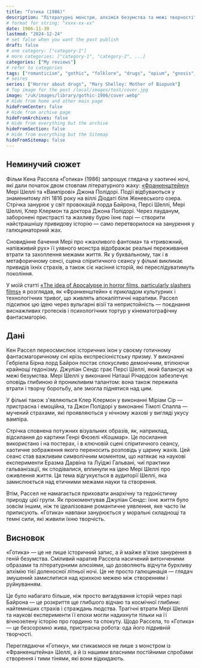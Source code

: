 ```yaml
---
title: "Готика (1986)"
description: "Літературні монстри, алхімія безумства та межі творчості"
# format for string: "xxxx-xx-xx"
date: 1986-11-30
lastmod: "2024-12-24"
# set false when you want the post publish
draft: false
# one category: ["category-1"]
# more categories: ["category-1", "category-2", ...]
categories: ["My reviews"]
# refer to categories
tags: ["romanticism", "gothic", "folklore", "drugs", "opium", "gnosis", "mary shelley"]
# seires
series: ["Horror about drugs", "Mary Shelley: Mother of Biopunk"]
# Top image for the post /local/images/test/cover.jpg
image: "/uk/images/library/gothic-1986/cover.webp"
# Hide from home and other main page
hideFromCenter: false
# Hide from archive page
hideFromArchives: false
# Hide from everything but the archive
hideFromSection: false
# Hide from everything but the Sitemap
hideFromSitemap: false
---
```

## Неминучий сюжет

Фільм Кена Рассела «Готика» (1986) запрошує глядача у хаотичні ночі, які дали початок двом стовпам літературного жаху: <a href="/uk/library/frankenstein-1818/" target="_blank">«Франкенштейну»</a> Мері Шеллі та «Вампірові» Джона Полідорі. Події відбуваються у знаменитому літі 1816 року на віллі Діодаті біля Женевського озера. Стрічка занурює у світ провокацій лорда Байрона, Персі Шеллі, Мері Шеллі, Клер Клермон та доктора Джона Полідорі. Через лауданум, заборонені пристрасті та жахливу бурю їхнє парі — створити найстрашнішу привидову історію — само перетворилося на занурення у галюцинаторний жах.

Сновидінне бачення Мері про «жахливого фантома» та «тривожний, напівживий рух» її уявного монстра відображає реальні переживання втрати та захоплення межами життя. Як у буквальному, так і в метафоричному сенсі, сцена спіритичного сеансу у фільмі викликає привидів їхніх страхів, а також сіє насіння історій, які переслідуватимуть покоління.

У моїй статті <a href="/uk/articles/the-idea-of-apocalypse-in-horror-films-particularly-slashers-films/" target="_blank">«The idea of Apocalypse in horror films, particularly slashers films»</a> я розглядав, як «Франкенштейн» є прикладом культурних і технологічних тривог, що живлять апокаліптичні наративи. Рассел підсилює цю ідею через вульгарні візії та непристойність — поєднання виснажливих гротесків і психологічних тортур у кінематографічну фантасмагорію.

## Дані

Кен Рассел переосмислює історичних ікон у своєму готичному фантасмагоричному сні крізь експресіоністську призму. У виконанні Гебріела Бірна лорд Байрон постає спокусливо демонічним, втілюючи крайнощі гедонізму. Джуліан Сендс грає Персі Шеллі, який балансує на межі безумства. Мері Шеллі у виконанні Наташі Річардсон забезпечує оповідь глибиною й проникливим талантом: вона також пережила втрати і творчу боротьбу, але змогла піднятися над цим.

У фільмі також з'являються Клер Клермон у виконанні Міріам Сір — пристрасна і емоційна, та Джон Полідорі у виконанні Тімоті Спалла — мучений страхами, які проявляються у нічному жахові у вигляді укусу вампіра.

Стрічка сповнена потужних візуальних образів, як, наприклад, відсилання до картини Генрі Фюзелі «Кошмар». Це посилання використано і на постерах, і в ключовій сцені спіритичного сеансу, хаотичне зображення якого переносить розповідь у царину жахів. Цей сеанс став важливим символічним моментом, що натякає на наукові експерименти Еразма Дарвіна та Луїджі Гальвані, чиї практики гальванізації, як сподівалися, вплинули на ідею Мері Шеллі про оживлення життя. Ця тема відгукується в аудиторії Шеллі, яка замислюється над етичними межами науки та створення.

Втім, Рассел не намагається приховати анархічну та гедоністичну природу цієї групи. Як прокоментував Джуліан Сендс: їхнє життя було зовсім іншим, ніж те ідеалізоване романтичне уявлення, яке часто їм приписують. «Готика» навпаки занурюється у моральні складнощі та темні сили, які живили їхню творчість.

## Висновок

«Готика» — це не лише історичний запис, а й майже в'язке занурення в геній безумства. Сміливий наратив Рассела насичений витонченими образами та літературними алюзіями, що дозволяють відчути бурхливу алхімію тієї доленосної літньої ночі. Це не просто галюцинація — глядач змушений замислитися над крихкою межею між створенням і руйнуванням.

Це було набагато більше, ніж просто вигадування історій через парі Байрона — це розкриття ще глибшого відчаю та космічної глибини: найтемніших страхів і страждань людства. Трагічні втрати Мері Шеллі та наукові експерименти її епохи могли надихнути тільки на її вічнозелену історію про гординю та спокуту. Щодо Рассела, то «Готика» — це безсоромно жива, пристрасна робота: ода його підривній творчості.

Переглядаючи «Готику», ми стикаємося не лише з монстром із «Франкенштейна» Шеллі, а й із нашими власними постійними спробами створення і тими тінями, які вони відкидають.